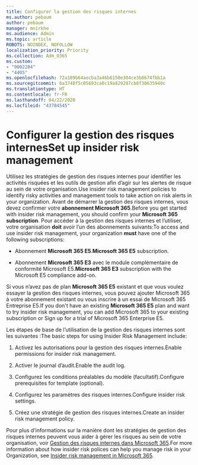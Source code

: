 ```yaml
---
title: Configurer la gestion des risques internes
ms.author: pebaum
author: pebaum
manager: mnirkhe
ms.audience: Admin
ms.topic: article
ROBOTS: NOINDEX, NOFOLLOW
localization_priority: Priority
ms.collection: Adm_O365
ms.custom:
- "9002284"
- "4405"
ms.openlocfilehash: 72a189b64aecba3a46b6150e304ce3b8674fbb1a
ms.sourcegitcommit: 6a3748f5c05693ca0c19a829287cb8f30635940c
ms.translationtype: HT
ms.contentlocale: fr-FR
ms.lasthandoff: 04/22/2020
ms.locfileid: "43784545"
---
```

# <a name="set-up-insider-risk-management"></a><span data-ttu-id="ba191-102">Configurer la gestion des risques internes</span><span class="sxs-lookup"><span data-stu-id="ba191-102">Set up insider risk management</span></span>

<span data-ttu-id="ba191-103">Utilisez les stratégies de gestion des risques internes pour identifier les activités risquées et les outils de gestion afin d’agir sur les alertes de risque au sein de votre organisation.</span><span class="sxs-lookup"><span data-stu-id="ba191-103">Use insider risk management policies to identify risky activities and management tools to take action on risk alerts in your organization.</span></span> <span data-ttu-id="ba191-104">Avant de démarrer la gestion des risques internes, vous devez confirmer votre **abonnement Microsoft 365**.</span><span class="sxs-lookup"><span data-stu-id="ba191-104">Before you get started with insider risk management, you should confirm your **Microsoft 365 subscription**.</span></span> <span data-ttu-id="ba191-105">Pour accéder à la gestion des risques internes et l’utiliser, votre organisation **doit** avoir l’un des abonnements suivants:</span><span class="sxs-lookup"><span data-stu-id="ba191-105">To access and use insider risk management, your organization **must** have one of the following subscriptions:</span></span>

- <span data-ttu-id="ba191-106">Abonnement **Microsoft 365 E5**.</span><span class="sxs-lookup"><span data-stu-id="ba191-106">**Microsoft 365 E5** subscription.</span></span>

- <span data-ttu-id="ba191-107">Abonnement **Microsoft 365 E3** avec le module complémentaire de conformité Microsoft E5.</span><span class="sxs-lookup"><span data-stu-id="ba191-107">**Microsoft 365 E3** subscription with the Microsoft E5 compliance add-on.</span></span>

<span data-ttu-id="ba191-108">Si vous n’avez pas de plan **Microsoft 365 E5** existant et que vous voulez essayer la gestion des risques internes, vous pouvez ajouter Microsoft 365 à votre abonnement existant ou vous inscrire à un essai de Microsoft 365 Entreprise E5.</span><span class="sxs-lookup"><span data-stu-id="ba191-108">If you don't have an existing **Microsoft 365 E5** plan and want to try insider risk management, you can add Microsoft 365 to your existing subscription or Sign up for a trial of Microsoft 365 Enterprise E5.</span></span>

<span data-ttu-id="ba191-109">Les étapes de base de l’utilisation de la gestion des risques internes sont les suivantes :</span><span class="sxs-lookup"><span data-stu-id="ba191-109">The basic steps for using Insider Risk Management include:</span></span>

1. <span data-ttu-id="ba191-110">Activez les autorisations pour la gestion des risques internes.</span><span class="sxs-lookup"><span data-stu-id="ba191-110">Enable permissions for insider risk management.</span></span>

2. <span data-ttu-id="ba191-111">Activer le journal d’audit.</span><span class="sxs-lookup"><span data-stu-id="ba191-111">Enable the audit log.</span></span>

3. <span data-ttu-id="ba191-112">Configurez les conditions préalables du modèle (facultatif).</span><span class="sxs-lookup"><span data-stu-id="ba191-112">Configure prerequisites for template (optional).</span></span>

4. <span data-ttu-id="ba191-113">Configurez les paramètres des risques internes.</span><span class="sxs-lookup"><span data-stu-id="ba191-113">Configure insider risk settings.</span></span>

5. <span data-ttu-id="ba191-114">Créez une stratégie de gestion des risques internes.</span><span class="sxs-lookup"><span data-stu-id="ba191-114">Create an insider risk management policy.</span></span>

<span data-ttu-id="ba191-115">Pour plus d’informations sur la manière dont les stratégies de gestion des risques internes peuvent vous aider à gérer les risques au sein de votre organisation, voir [Gestion des risques internes dans Microsoft 365](https://go.microsoft.com/fwlink/?linkid=2123907).</span><span class="sxs-lookup"><span data-stu-id="ba191-115">For more information about how insider risk polices can help you manage risk in your Organization, see [Insider risk management in Microsoft 365](https://go.microsoft.com/fwlink/?linkid=2123907).</span></span>
